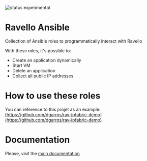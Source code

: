 ![status experimental](https://img.shields.io/badge/status-experimental-yellow.svg)

# Ravello Ansible

Collection of Ansible roles to programmatically interact with Ravello

With these roles, it's possible to:
- Create an application dynamically
- Start VM
- Delete an application
- Collect all public IP addresses

# How to use these roles

You can reference to this projet as an example: [https://github.com/dgarros/rav-ipfabric-demo](https://github.com/dgarros/rav-ipfabric-demo)

# Documentation

Please, visit the [main documentation](http://ravello-ansible.readthedocs.io)
